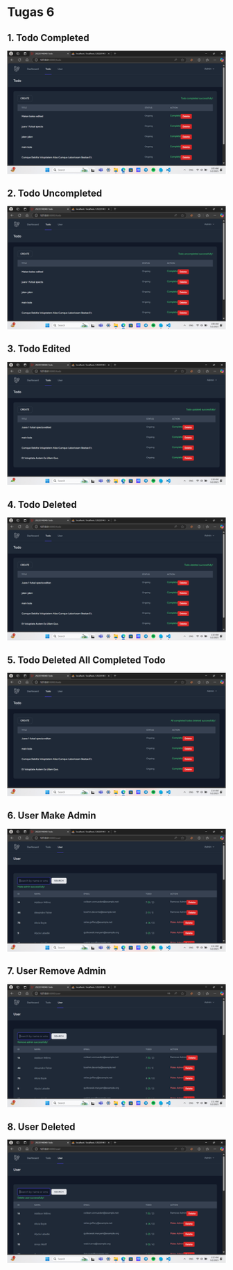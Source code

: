 # Tugas 6

## 1. Todo Completed

![alt text](screenshot/tugas6/Screenshot%20(589).png)

## 2. Todo Uncompleted

![alt text](screenshot/tugas6/Screenshot%20(590).png)

## 3. Todo Edited

![alt text](screenshot/tugas6/Screenshot%20(597).png)

## 4. Todo Deleted

![alt text](screenshot/tugas6/Screenshot%20(592).png)

## 5. Todo Deleted All Completed Todo

![alt text](screenshot/tugas6/Screenshot%20(596).png)

## 6. User Make Admin

![alt text](screenshot/tugas6/Screenshot%20(593).png)

## 7. User Remove Admin

![alt text](screenshot/tugas6/Screenshot%20(594).png)

## 8. User Deleted

![alt text](screenshot/tugas6/Screenshot%20(595).png)